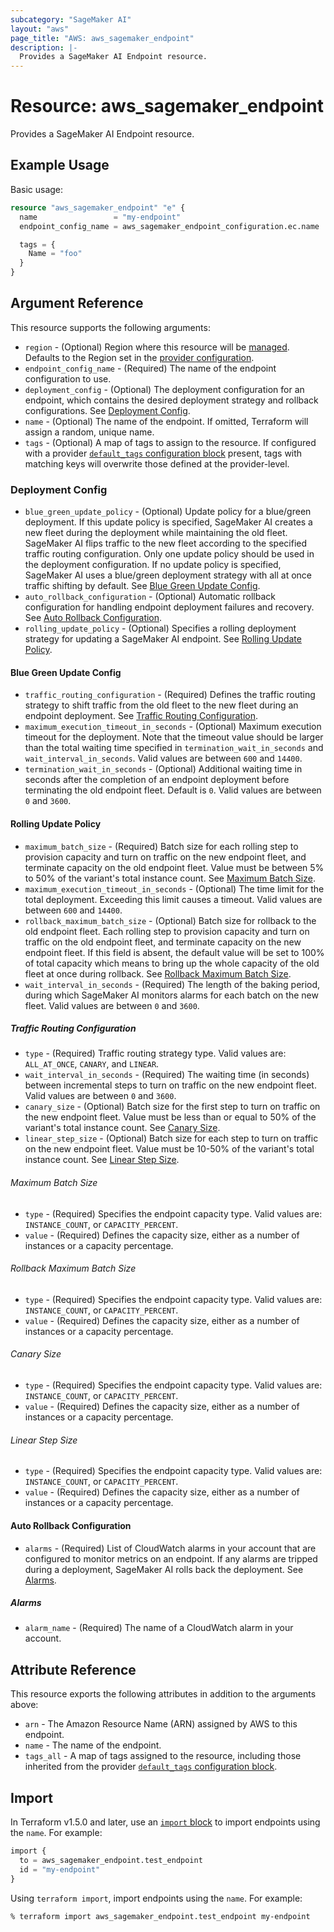 ```yaml
---
subcategory: "SageMaker AI"
layout: "aws"
page_title: "AWS: aws_sagemaker_endpoint"
description: |-
  Provides a SageMaker AI Endpoint resource.
---
```


# Resource: aws_sagemaker_endpoint

Provides a SageMaker AI Endpoint resource.

## Example Usage

Basic usage:

```terraform
resource "aws_sagemaker_endpoint" "e" {
  name                 = "my-endpoint"
  endpoint_config_name = aws_sagemaker_endpoint_configuration.ec.name

  tags = {
    Name = "foo"
  }
}
```

## Argument Reference

This resource supports the following arguments:

* `region` - (Optional) Region where this resource will be [managed](https://docs.aws.amazon.com/general/latest/gr/rande.html#regional-endpoints). Defaults to the Region set in the [provider configuration](https://registry.terraform.io/providers/hashicorp/aws/latest/docs#aws-configuration-reference).
* `endpoint_config_name` - (Required) The name of the endpoint configuration to use.
* `deployment_config` - (Optional) The deployment configuration for an endpoint, which contains the desired deployment strategy and rollback configurations. See [Deployment Config](#deployment-config).
* `name` - (Optional) The name of the endpoint. If omitted, Terraform will assign a random, unique name.
* `tags` - (Optional) A map of tags to assign to the resource. If configured with a provider [`default_tags` configuration block](https://registry.terraform.io/providers/hashicorp/aws/latest/docs#default_tags-configuration-block) present, tags with matching keys will overwrite those defined at the provider-level.

### Deployment Config

* `blue_green_update_policy` - (Optional) Update policy for a blue/green deployment. If this update policy is specified, SageMaker AI creates a new fleet during the deployment while maintaining the old fleet. SageMaker AI flips traffic to the new fleet according to the specified traffic routing configuration. Only one update policy should be used in the deployment configuration. If no update policy is specified, SageMaker AI uses a blue/green deployment strategy with all at once traffic shifting by default. See [Blue Green Update Config](#blue-green-update-config).
* `auto_rollback_configuration` - (Optional) Automatic rollback configuration for handling endpoint deployment failures and recovery. See [Auto Rollback Configuration](#auto-rollback-configuration).
* `rolling_update_policy` - (Optional) Specifies a rolling deployment strategy for updating a SageMaker AI endpoint. See [Rolling Update Policy](#rolling-update-policy).

#### Blue Green Update Config

* `traffic_routing_configuration` - (Required) Defines the traffic routing strategy to shift traffic from the old fleet to the new fleet during an endpoint deployment. See [Traffic Routing Configuration](#traffic-routing-configuration).
* `maximum_execution_timeout_in_seconds` - (Optional) Maximum execution timeout for the deployment. Note that the timeout value should be larger than the total waiting time specified in `termination_wait_in_seconds` and `wait_interval_in_seconds`. Valid values are between `600` and `14400`.
* `termination_wait_in_seconds` - (Optional) Additional waiting time in seconds after the completion of an endpoint deployment before terminating the old endpoint fleet. Default is `0`. Valid values are between `0` and `3600`.

#### Rolling Update Policy

* `maximum_batch_size` - (Required) Batch size for each rolling step to provision capacity and turn on traffic on the new endpoint fleet, and terminate capacity on the old endpoint fleet. Value must be between 5% to 50% of the variant's total instance count. See [Maximum Batch Size](#maximum-batch-size).
* `maximum_execution_timeout_in_seconds` - (Optional) The time limit for the total deployment. Exceeding this limit causes a timeout. Valid values are between `600` and `14400`.
* `rollback_maximum_batch_size` - (Optional) Batch size for rollback to the old endpoint fleet. Each rolling step to provision capacity and turn on traffic on the old endpoint fleet, and terminate capacity on the new endpoint fleet. If this field is absent, the default value will be set to 100% of total capacity which means to bring up the whole capacity of the old fleet at once during rollback. See [Rollback Maximum Batch Size](#rollback-maximum-batch-size).
* `wait_interval_in_seconds` - (Required) The length of the baking period, during which SageMaker AI monitors alarms for each batch on the new fleet. Valid values are between `0` and `3600`.

##### Traffic Routing Configuration

* `type` - (Required) Traffic routing strategy type. Valid values are: `ALL_AT_ONCE`, `CANARY`, and `LINEAR`.
* `wait_interval_in_seconds` - (Required) The waiting time (in seconds) between incremental steps to turn on traffic on the new endpoint fleet. Valid values are between `0` and `3600`.
* `canary_size` - (Optional) Batch size for the first step to turn on traffic on the new endpoint fleet. Value must be less than or equal to 50% of the variant's total instance count. See [Canary Size](#canary-size).
* `linear_step_size` - (Optional) Batch size for each step to turn on traffic on the new endpoint fleet. Value must be 10-50% of the variant's total instance count. See [Linear Step Size](#linear-step-size).

###### Maximum Batch Size

* `type` - (Required) Specifies the endpoint capacity type. Valid values are: `INSTANCE_COUNT`, or `CAPACITY_PERCENT`.
* `value` - (Required) Defines the capacity size, either as a number of instances or a capacity percentage.

###### Rollback Maximum Batch Size

* `type` - (Required) Specifies the endpoint capacity type. Valid values are: `INSTANCE_COUNT`, or `CAPACITY_PERCENT`.
* `value` - (Required) Defines the capacity size, either as a number of instances or a capacity percentage.

###### Canary Size

* `type` - (Required) Specifies the endpoint capacity type. Valid values are: `INSTANCE_COUNT`, or `CAPACITY_PERCENT`.
* `value` - (Required) Defines the capacity size, either as a number of instances or a capacity percentage.

###### Linear Step Size

* `type` - (Required) Specifies the endpoint capacity type. Valid values are: `INSTANCE_COUNT`, or `CAPACITY_PERCENT`.
* `value` - (Required) Defines the capacity size, either as a number of instances or a capacity percentage.

#### Auto Rollback Configuration

* `alarms` - (Required) List of CloudWatch alarms in your account that are configured to monitor metrics on an endpoint. If any alarms are tripped during a deployment, SageMaker AI rolls back the deployment. See [Alarms](#alarms).

##### Alarms

* `alarm_name` - (Required) The name of a CloudWatch alarm in your account.

## Attribute Reference

This resource exports the following attributes in addition to the arguments above:

* `arn` - The Amazon Resource Name (ARN) assigned by AWS to this endpoint.
* `name` - The name of the endpoint.
* `tags_all` - A map of tags assigned to the resource, including those inherited from the provider [`default_tags` configuration block](https://registry.terraform.io/providers/hashicorp/aws/latest/docs#default_tags-configuration-block).

## Import

In Terraform v1.5.0 and later, use an [`import` block](https://developer.hashicorp.com/terraform/language/import) to import endpoints using the `name`. For example:

```terraform
import {
  to = aws_sagemaker_endpoint.test_endpoint
  id = "my-endpoint"
}
```

Using `terraform import`, import endpoints using the `name`. For example:

```console
% terraform import aws_sagemaker_endpoint.test_endpoint my-endpoint
```
